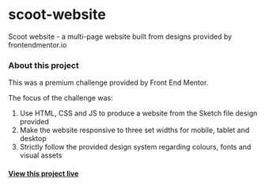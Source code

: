 # scoot-website

Scoot website - a multi-page website built from designs provided by frontendmentor.io

### About this project

This was a premium challenge provided by Front End Mentor.

The focus of the challenge was:

1. Use HTML, CSS and JS to produce a website from the Sketch file design provided
2. Make the website responsive to three set widths for mobile, tablet and desktop
3. Strictly follow the provided design system regarding colours, fonts and visual assets

#### [View this project live](https://ttboimike.github.io/scoot-website/)
